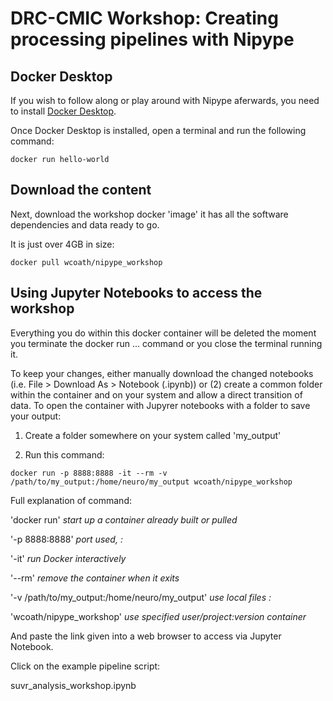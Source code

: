 # DRC-CMIC Workshop: Creating processing pipelines with Nipype

## Docker Desktop
If you wish to follow along or play around with Nipype aferwards, you need to install [Docker Desktop](https://www.docker.com/products/docker-desktop).

Once Docker Desktop is installed, open a terminal and run the following command:

`docker run hello-world`

## Download the content

Next, download the workshop docker 'image' it has all the software dependencies and data ready to go.

It is just over 4GB in size:

`docker pull wcoath/nipype_workshop`

## Using Jupyter Notebooks to access the workshop

Everything you do within this docker container will be deleted the moment you terminate the docker run ... command or you close the terminal running it. 

To keep your changes, either manually download the changed notebooks (i.e. File > Download As > Notebook (.ipynb)) or (2) create a common folder within the container and on your system and allow a direct transition of data. To open the container with Jupyrer notebooks with a folder to save your output:

1. Create a folder somewhere on your system called 'my_output'

2. Run this command:

`docker run -p 8888:8888 -it --rm -v /path/to/my_output:/home/neuro/my_output wcoath/nipype_workshop`

Full explanation of command:

'docker run' *start up a container already built or pulled*

'-p 8888:8888' *port used, <local port>:<container port>*

'-it' *run Docker interactively*

'--rm' *remove the container when it exits*

'-v /path/to/my_output:/home/neuro/my_output' *use local files <local path>:<container path>*

'wcoath/nipype_workshop' *use specified user/project:version container*

And paste the link given into a web browser to access via Jupyter Notebook.

Click on the example pipeline script: 

suvr_analysis_workshop.ipynb

